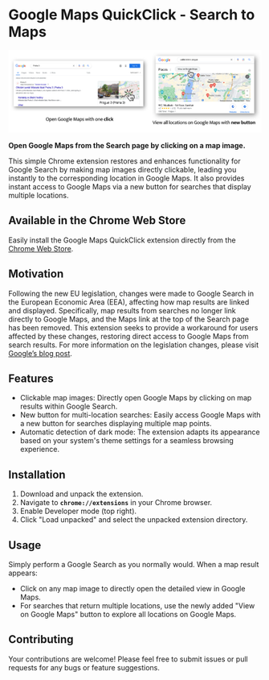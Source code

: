 # **Google Maps QuickClick - Search to Maps**

![alt text](https://raw.githubusercontent.com/ae0j/google-maps-quickclick/main/media/mapq.png)

**Open Google Maps from the Search page by clicking on a map image.**

This simple Chrome extension restores and enhances functionality for Google Search by making map images directly clickable, leading you instantly to the corresponding location in Google Maps. It also provides instant access to Google Maps via a new button for searches that display multiple locations.

## **Available in the Chrome Web Store**

Easily install the Google Maps QuickClick extension directly from the [Chrome Web Store](https://chromewebstore.google.com/detail/google-maps-quickclick-se/ippkeibgeeegemmdjhlhbdlcfjkgjann).

## **Motivation**

Following the new EU legislation, changes were made to Google Search in the European Economic Area (EEA), affecting how map results are linked and displayed. Specifically, map results from searches no longer link directly to Google Maps, and the Maps link at the top of the Search page has been removed. This extension seeks to provide a workaround for users affected by these changes, restoring direct access to Google Maps from search results. For more information on the legislation changes, please visit [Google’s blog post](https://blog.google/around-the-globe/google-europe/complying-with-the-digital-markets-act/).

## **Features**

- Clickable map images: Directly open Google Maps by clicking on map results within Google Search.
- New button for multi-location searches: Easily access Google Maps with a new button for searches displaying multiple map points.
- Automatic detection of dark mode: The extension adapts its appearance based on your system's theme settings for a seamless browsing experience.

## **Installation**

1. Download and unpack the extension.
2. Navigate to **`chrome://extensions`** in your Chrome browser.
3. Enable Developer mode (top right).
4. Click "Load unpacked" and select the unpacked extension directory.

## **Usage**

Simply perform a Google Search as you normally would. When a map result appears:

- Click on any map image to directly open the detailed view in Google Maps.
- For searches that return multiple locations, use the newly added "View on Google Maps" button to explore all locations on Google Maps.

## **Contributing**

Your contributions are welcome! Please feel free to submit issues or pull requests for any bugs or feature suggestions.
